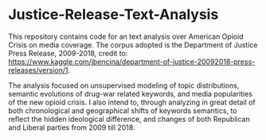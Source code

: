 # Justice-Release-Text-Analysis
This repository contains code for an text analysis over American Opioid Crisis on media coverage. The corpus adopted is the Department of Justice Press Release, 2009-2018, credit to: https://www.kaggle.com/jbencina/department-of-justice-20092018-press-releases/version/1. 

The analysis focused on unsupervised modeling of topic distributions, semantic evolutions of drug-war related keywords, and media popularities of the new opioid crisis. I also intend to, through analyzing in great detail of both chronological and geographical shifts of keywords semantics, to reflect the hidden ideological difference, and changes of both Republican and Liberal parties from 2009 till 2018.
